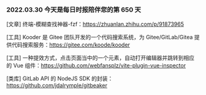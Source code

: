 ### 2022.03.30 今天是每日时报陪伴您的第 650 天

[文章] 终端-模糊查找神器-fzf：<https://zhuanlan.zhihu.com/p/91873965>

[工具] Kooder 是 Gitee 团队开发的一个代码搜索系统，为 Gitee/GitLab/Gitea 提供代码搜索服务：<https://gitee.com/koode/kooder>

[工具] 一种提效方式，点击页面当中的一个元素，自动打开编辑器并跳转到相应的 Vue 组件：<https://github.com/webfansplz/vite-plugin-vue-inspector>

[类库] GitLab API 的 NodeJS SDK 的封装：<https://github.com/jdalrymple/gitbeaker>
